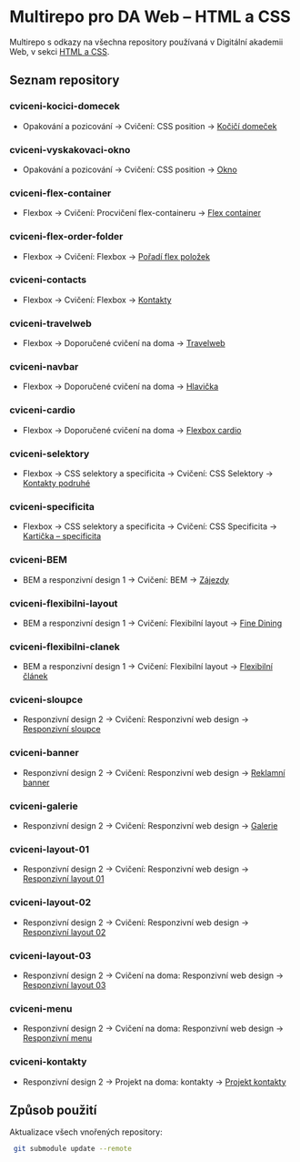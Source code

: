 # Multirepo pro DA Web – HTML a CSS

Multirepo s odkazy na všechna repository používaná v Digitální akademii Web, v sekci [HTML a CSS](https://kodim.cz/czechitas/daweb/html-a-css).

## Seznam repository

### cviceni-kocici-domecek
* Opakování a pozicování → Cvičení: CSS position → [Kočičí domeček](https://kodim.cz/czechitas/daweb/html-a-css/opakovani-a-position/cv-position/kocici-domecek)

### cviceni-vyskakovaci-okno
* Opakování a pozicování → Cvičení: CSS position → [Okno](https://kodim.cz/czechitas/daweb/html-a-css/opakovani-a-position/cv-position/okno)

### cviceni-flex-container
* Flexbox → Cvičení: Procvičení flex-containeru → [Flex container](https://kodim.cz/czechitas/daweb/html-a-css/flexbox/cv-flexcontainer/sidebar)

### cviceni-flex-order-folder
* Flexbox → Cvičení: Flexbox → [Pořadí flex položek](https://kodim.cz/czechitas/daweb/html-a-css/flexbox/cv-flexbox/flexorder)

### cviceni-contacts
* Flexbox → Cvičení: Flexbox → [Kontakty](https://kodim.cz/czechitas/daweb/html-a-css/flexbox/cv-flexbox/contacts)

### cviceni-travelweb
* Flexbox → Doporučené cvičení na doma → [Travelweb](https://kodim.cz/czechitas/daweb/html-a-css/flexbox/cv-nadoma/travelweb)

### cviceni-navbar
* Flexbox → Doporučené cvičení na doma → [Hlavička](https://kodim.cz/czechitas/daweb/html-a-css/flexbox/cv-nadoma/navbar)

### cviceni-cardio
* Flexbox → Doporučené cvičení na doma → [Flexbox cardio](https://kodim.cz/czechitas/daweb/html-a-css/flexbox/cv-nadoma/cardio)

### cviceni-selektory
* Flexbox → CSS selektory a specificita → Cvičení: CSS Selektory → [Kontakty podruhé](https://kodim.cz/czechitas/daweb/html-a-css/selektory-a-specificita/cv-selektory/cvselektory)

### cviceni-specificita
* Flexbox → CSS selektory a specificita → Cvičení: CSS Specificita → [Kartička – specificita](https://kodim.cz/czechitas/daweb/html-a-css/selektory-a-specificita/cv-specificita/cvspecificita)

### cviceni-BEM
* BEM a responzivní design 1 → Cvičení: BEM → [Zájezdy](https://kodim.cz/czechitas/daweb/html-a-css/bem-a-responzivni-design/cv-bem/bem)

### cviceni-flexibilni-layout
* BEM a responzivní design 1 → Cvičení: Flexibilní layout → [Fine Dining](https://kodim.cz/czechitas/daweb/html-a-css/bem-a-responzivni-design/cv-responzivni-layout/responsive-layout)

### cviceni-flexibilni-clanek
* BEM a responzivní design 1 → Cvičení: Flexibilní layout → [Flexibilní článek](https://kodim.cz/czechitas/daweb/html-a-css/bem-a-responzivni-design/cv-responzivni-layout/responsive-article)

### cviceni-sloupce
* Responzivní design 2 → Cvičení: Responzivní web design → [Responzivní sloupce](https://kodim.cz/czechitas/daweb/html-a-css/responzivni-design/cv-responsive/sloupce)

### cviceni-banner
* Responzivní design 2 → Cvičení: Responzivní web design → [Reklamní banner](https://kodim.cz/czechitas/daweb/html-a-css/responzivni-design/cv-responsive/banner)

### cviceni-galerie
* Responzivní design 2 → Cvičení: Responzivní web design → [Galerie](https://kodim.cz/czechitas/daweb/html-a-css/responzivni-design/cv-responsive/galerie)

### cviceni-layout-01
* Responzivní design 2 → Cvičení: Responzivní web design → [Responzivní layout 01](https://kodim.cz/czechitas/daweb/html-a-css/responzivni-design/cv-responsive/layout-01)

### cviceni-layout-02
* Responzivní design 2 → Cvičení: Responzivní web design → [Responzivní layout 02](https://kodim.cz/czechitas/daweb/html-a-css/responzivni-design/cv-responsive/layout-02)

### cviceni-layout-03
* Responzivní design 2 → Cvičení na doma: Responzivní web design → [Responzivní layout 03](https://kodim.cz/czechitas/daweb/html-a-css/responzivni-design/cv-nadoma/layout-03)

### cviceni-menu
* Responzivní design 2 → Cvičení na doma: Responzivní web design → [Responzivní menu](https://kodim.cz/czechitas/daweb/html-a-css/responzivni-design/cv-nadoma/menu)

### cviceni-kontakty
* Responzivní design 2 → Projekt na doma: kontakty → [Projekt kontakty](https://kodim.cz/czechitas/daweb/html-a-css/responzivni-design/cv-kontakty/projekt-kontakty)


## Způsob použití

Aktualizace všech vnořených repository:
```sh
 git submodule update --remote
```